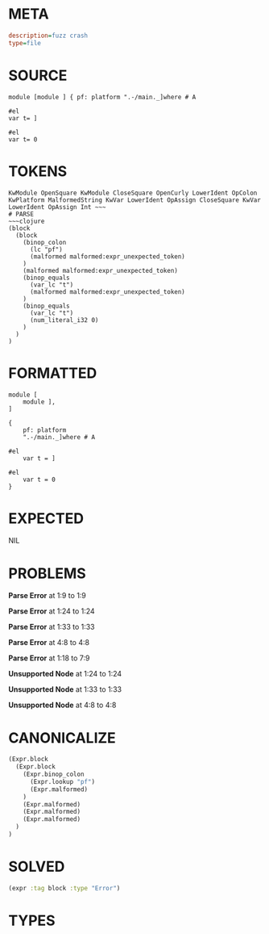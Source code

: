 # META
~~~ini
description=fuzz crash
type=file
~~~
# SOURCE
~~~roc
module [module ] { pf: platform ".-/main._]where # A

#el
var t= ]

#el
var t= 0
~~~
# TOKENS
~~~text
KwModule OpenSquare KwModule CloseSquare OpenCurly LowerIdent OpColon KwPlatform MalformedString KwVar LowerIdent OpAssign CloseSquare KwVar LowerIdent OpAssign Int ~~~
# PARSE
~~~clojure
(block
  (block
    (binop_colon
      (lc "pf")
      (malformed malformed:expr_unexpected_token)
    )
    (malformed malformed:expr_unexpected_token)
    (binop_equals
      (var_lc "t")
      (malformed malformed:expr_unexpected_token)
    )
    (binop_equals
      (var_lc "t")
      (num_literal_i32 0)
    )
  )
)
~~~
# FORMATTED
~~~roc
module [
	module ],
]

{
	pf: platform
	".-/main._]where # A

#el
	var t = ]

#el
	var t = 0
}
~~~
# EXPECTED
NIL
# PROBLEMS
**Parse Error**
at 1:9 to 1:9

**Parse Error**
at 1:24 to 1:24

**Parse Error**
at 1:33 to 1:33

**Parse Error**
at 4:8 to 4:8

**Parse Error**
at 1:18 to 7:9

**Unsupported Node**
at 1:24 to 1:24

**Unsupported Node**
at 1:33 to 1:33

**Unsupported Node**
at 4:8 to 4:8

# CANONICALIZE
~~~clojure
(Expr.block
  (Expr.block
    (Expr.binop_colon
      (Expr.lookup "pf")
      (Expr.malformed)
    )
    (Expr.malformed)
    (Expr.malformed)
    (Expr.malformed)
  )
)
~~~
# SOLVED
~~~clojure
(expr :tag block :type "Error")
~~~
# TYPES
~~~roc
~~~
